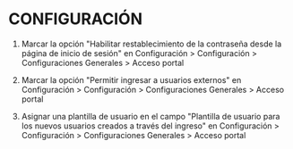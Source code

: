 CONFIGURACIÓN
=============

1. Marcar la opción "Habilitar restablecimiento de la contraseña desde la
página de inicio de sesión" en Configuración > Configuración > Configuraciones
Generales > Acceso portal

2. Marcar la opción "Permitir ingresar a usuarios externos" en Configuración >
Configuración > Configuraciones Generales > Acceso portal

3. Asignar una plantilla de usuario en el campo "Plantilla de usuario para los
nuevos usuarios creados a través del ingreso" en Configuración >
Configuración > Configuraciones Generales > Acceso portal

